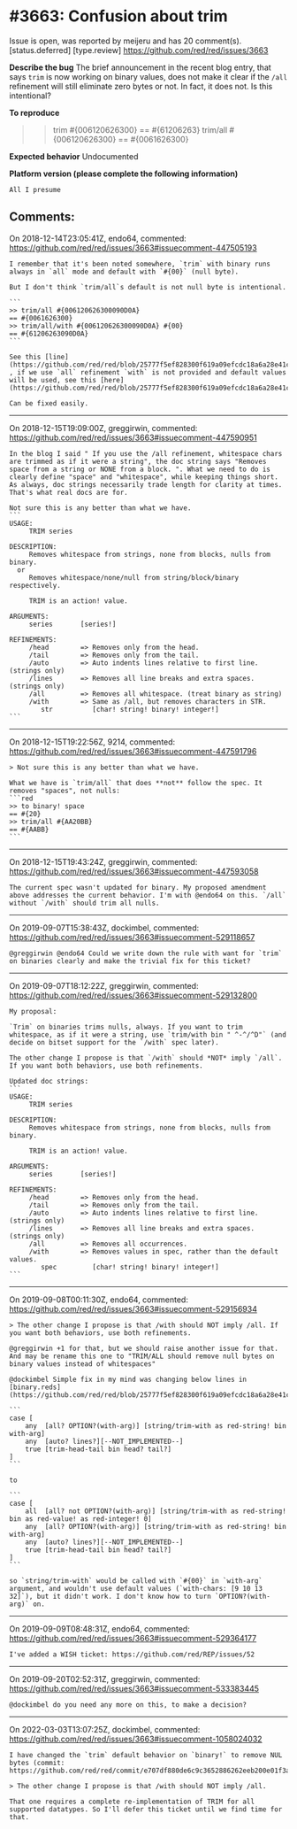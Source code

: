 
#3663: Confusion about trim <binary>
================================================================================
Issue is open, was reported by meijeru and has 20 comment(s).
[status.deferred] [type.review]
<https://github.com/red/red/issues/3663>

**Describe the bug**
The brief announcement in the recent blog entry, that says `trim` is now working on binary values, does not make it clear if the `/all` refinement will still eliminate zero bytes or not. In fact, it does not. Is this intentional?

**To reproduce**
>> trim #{006120626300} 
== #{61206263}
>> trim/all #{006120626300} 
== #{0061626300}

**Expected behavior**
Undocumented

**Platform version (please complete the following information)**
```
All I presume
```



Comments:
--------------------------------------------------------------------------------

On 2018-12-14T23:05:41Z, endo64, commented:
<https://github.com/red/red/issues/3663#issuecomment-447505193>

    I remember that it's been noted somewhere, `trim` with binary runs always in `all` mode and default with `#{00}` (null byte).
    
    But I don't think `trim/all`s default is not null byte is intentional. 
    
    ```
    >> trim/all #{006120626300090D0A}
    == #{0061626300}
    >> trim/all/with #{006120626300090D0A} #{00}
    == #{61206263090D0A}
    ```
    
    See this [line](https://github.com/red/red/blob/25777f5ef828300f619a09efcdc18a6a28e41c9d/runtime/datatypes/binary.reds#L1226) , if we use `all` refinement `with` is not provided and default values will be used, see this [here](https://github.com/red/red/blob/25777f5ef828300f619a09efcdc18a6a28e41c9d/runtime/datatypes/string.reds#L2357)
    
    Can be fixed easily.

--------------------------------------------------------------------------------

On 2018-12-15T19:09:00Z, greggirwin, commented:
<https://github.com/red/red/issues/3663#issuecomment-447590951>

    In the blog I said " If you use the /all refinement, whitespace chars are trimmed as if it were a string", the doc string says "Removes space from a string or NONE from a block. ". What we need to do is clearly define "space" and "whitespace", while keeping things short. As always, doc strings necessarily trade length for clarity at times. That's what real docs are for.
    
    Not sure this is any better than what we have.
    ```
    USAGE:
         TRIM series
    
    DESCRIPTION: 
         Removes whitespace from strings, none from blocks, nulls from binary. 
      or
         Removes whitespace/none/null from string/block/binary respectively. 
    
         TRIM is an action! value.
    
    ARGUMENTS:
         series       [series!] 
    
    REFINEMENTS:
         /head        => Removes only from the head.
         /tail        => Removes only from the tail.
         /auto        => Auto indents lines relative to first line. (strings only)
         /lines       => Removes all line breaks and extra spaces. (strings only)
         /all         => Removes all whitespace. (treat binary as string)
         /with        => Same as /all, but removes characters in STR.
            str          [char! string! binary! integer!] 
    ```

--------------------------------------------------------------------------------

On 2018-12-15T19:22:56Z, 9214, commented:
<https://github.com/red/red/issues/3663#issuecomment-447591796>

    > Not sure this is any better than what we have.
    
    What we have is `trim/all` that does **not** follow the spec. It removes "spaces", not nulls:
    ```red
    >> to binary! space
    == #{20}
    >> trim/all #{AA20BB}
    == #{AABB}
    ```

--------------------------------------------------------------------------------

On 2018-12-15T19:43:24Z, greggirwin, commented:
<https://github.com/red/red/issues/3663#issuecomment-447593058>

    The current spec wasn't updated for binary. My proposed amendment above addresses the current behavior. I'm with @endo64 on this. `/all` without `/with` should trim all nulls.

--------------------------------------------------------------------------------

On 2019-09-07T15:38:43Z, dockimbel, commented:
<https://github.com/red/red/issues/3663#issuecomment-529118657>

    @greggirwin @endo64 Could we write down the rule with want for `trim` on binaries clearly and make the trivial fix for this ticket?

--------------------------------------------------------------------------------

On 2019-09-07T18:12:22Z, greggirwin, commented:
<https://github.com/red/red/issues/3663#issuecomment-529132800>

    My proposal:
    
    `Trim` on binaries trims nulls, always. If you want to trim whitespace, as if it were a string, use `trim/with bin " ^-^/^D"` (and decide on bitset support for the `/with` spec later).
    
    The other change I propose is that `/with` should *NOT* imply `/all`. If you want both behaviors, use both refinements.
    
    Updated doc strings:
    ```
    USAGE:
         TRIM series
    
    DESCRIPTION: 
         Removes whitespace from strings, none from blocks, nulls from binary. 
    
         TRIM is an action! value.
    
    ARGUMENTS:
         series       [series!] 
    
    REFINEMENTS:
         /head        => Removes only from the head.
         /tail        => Removes only from the tail.
         /auto        => Auto indents lines relative to first line. (strings only)
         /lines       => Removes all line breaks and extra spaces. (strings only)
         /all         => Removes all occurrences.
         /with        => Removes values in spec, rather than the default values.
            spec         [char! string! binary! integer!] 
    ```

--------------------------------------------------------------------------------

On 2019-09-08T00:11:30Z, endo64, commented:
<https://github.com/red/red/issues/3663#issuecomment-529156934>

    > The other change I propose is that /with should NOT imply /all. If you want both behaviors, use both refinements.
    
    @greggirwin +1 for that, but we should raise another issue for that. And may be rename this one to "TRIM/ALL should remove null bytes on binary values instead of whitespaces"
    
    @dockimbel Simple fix in my mind was changing below lines in [binary.reds](https://github.com/red/red/blob/25777f5ef828300f619a09efcdc18a6a28e41c9d/runtime/datatypes/binary.reds#L1226)
    
    ```
    case [
    	any  [all? OPTION?(with-arg)] [string/trim-with as red-string! bin with-arg]
    	any  [auto? lines?][--NOT_IMPLEMENTED--]
    	true [trim-head-tail bin head? tail?]
    ]
    ```
    
    to 
    
    ```
    case [
    	all  [all? not OPTION?(with-arg)] [string/trim-with as red-string! bin as red-value! as red-integer! 0]
    	any  [all? OPTION?(with-arg)] [string/trim-with as red-string! bin with-arg]
    	any  [auto? lines?][--NOT_IMPLEMENTED--]
    	true [trim-head-tail bin head? tail?]
    ]
    ```
    
    so `string/trim-with` would be called with `#{00}` in `with-arg` argument, and wouldn't use default values (`with-chars: [9 10 13 32]`), but it didn't work. I don't know how to turn `OPTION?(with-arg)` on.

--------------------------------------------------------------------------------

On 2019-09-09T08:48:31Z, endo64, commented:
<https://github.com/red/red/issues/3663#issuecomment-529364177>

    I've added a WISH ticket: https://github.com/red/REP/issues/52

--------------------------------------------------------------------------------

On 2019-09-20T02:52:31Z, greggirwin, commented:
<https://github.com/red/red/issues/3663#issuecomment-533383445>

    @dockimbel do you need any more on this, to make a decision?

--------------------------------------------------------------------------------

On 2022-03-03T13:07:25Z, dockimbel, commented:
<https://github.com/red/red/issues/3663#issuecomment-1058024032>

    I have changed the `trim` default behavior on `binary!` to remove NUL bytes (commit: https://github.com/red/red/commit/e707df880de6c9c3652886262eeb200e01f3a7b2)
    
    > The other change I propose is that /with should NOT imply /all.
    
    That one requires a complete re-implementation of TRIM for all supported datatypes. So I'll defer this ticket until we find time for that.

